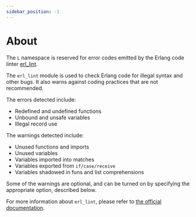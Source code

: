 ```yaml
---
sidebar_position: -1
---
```


# About

The `L` namespace is reserved for error codes emitted by the Erlang code linter [erl_lint](https://www.erlang.org/doc/man/erl_lint).

The `erl_lint` module is used to check Erlang code for illegal syntax and other bugs. It also warns against coding practices that are not recommended.

The errors detected include:

* Redefined and undefined functions
* Unbound and unsafe variables
* Illegal record use

The warnings detected include:

* Unused functions and imports
* Unused variables
* Variables imported into matches
* Variables exported from `if/case/receive`
* Variables shadowed in funs and list comprehensions

Some of the warnings are optional, and can be turned on by specifying the appropriate option, described below.

For more information about `erl_lint`, please refer to [the official documentation](https://www.erlang.org/doc/man/erl_lint).
